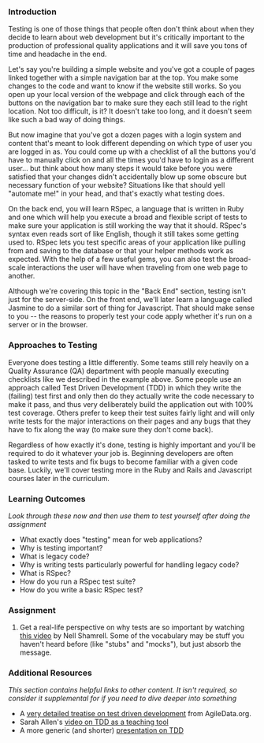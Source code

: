 ### <a id="introduction"></a>Introduction

Testing is one of those things that people often don't think about when they decide to learn about web development but it's critically important to the production of professional quality applications and it will save you tons of time and headache in the end.

Let's say you're building a simple website and you've got a couple of pages linked together with a simple navigation bar at the top.  You make some changes to the code and want to know if the website still works.  So you open up your local version of the webpage and click through each of the buttons on the navigation bar to make sure they each still lead to the right location.  Not too difficult, is it?  It doesn't take too long, and it doesn't seem like such a bad way of doing things.

But now imagine that you've got a dozen pages with a login system and content that's meant to look different depending on which type of user you are logged in as.  You could come up with a checklist of all the buttons you'd have to manually click on and all the times you'd have to login as a different user... but think about how many steps it would take before you were satisfied that your changes didn't accidentally blow up some obscure but necessary function of your website?  Situations like that should yell "automate me!" in your head, and that's exactly what testing does.

On the back end, you will learn RSpec, a language that is written in Ruby and one which will help you execute a broad and flexible script of tests to make sure your application is still working the way that it should.  RSpec's syntax even reads sort of like English, though it still takes some getting used to.  RSpec lets you test specific areas of your application like pulling from and saving to the database or that your helper methods work as expected.  With the help of a few useful gems, you can also test the broad-scale interactions the user will have when traveling from one web page to another.

Although we're covering this topic in the "Back End" section, testing isn't just for the server-side.  On the front end, we'll later learn a language called Jasmine to do a similar sort of thing for Javascript.  That should make sense to you -- the reasons to properly test your code apply whether it's run on a server or in the browser.

### <a id="approaches-to-testing"></a>Approaches to Testing

Everyone does testing a little differently.  Some teams still rely heavily on a Quality Assurance (QA) department with people manually executing checklists like we described in the example above.  Some people use an approach called Test Driven Development (TDD) in which they write the (failing) test first and only then do they actually write the code necessary to make it pass, and thus very deliberately build the application out with 100% test coverage.  Others prefer to keep their test suites fairly light and will only write tests for the major interactions on their pages and any bugs that they have to fix along the way (to make sure they don't come back).  

Regardless of how exactly it's done, testing is highly important and you'll be required to do it whatever your job is.  Beginning developers are often tasked to write tests and fix bugs to become familiar with a given code base.  Luckily, we'll cover testing more in the Ruby and Rails and Javascript courses later in the curriculum.

### <a id="learning-outcomes"></a>Learning Outcomes

*Look through these now and then use them to test yourself after doing the assignment*


* What exactly does "testing" mean for web applications?
* Why is testing important?
* What is legacy code?
* Why is writing tests particularly powerful for handling legacy code?
* What is RSpec?
* How do you run a RSpec test suite?
* How do you write a basic RSpec test?

### <a id="assignment"></a>Assignment
1. Get a real-life perspective on why tests are so important by watching [this video](http://www.youtube.com/watch?v=nBtO1UOK9Hs) by Nell Shamrell.  Some of the vocabulary may be stuff you haven't heard before (like "stubs" and "mocks"), but just absorb the message.

### <a id="additional-resources"></a>Additional Resources

*This section contains helpful links to other content. It isn't required, so consider it supplemental for if you need to dive deeper into something*

* A [very detailed treatise on test driven development](http://www.agiledata.org/essays/tdd.html) from AgileData.org.
* Sarah Allen's [video on TDD as a teaching tool](http://www.youtube.com/watch?v=KgfdlZuVz7I&list=PLUsjeAGxOpOq9VVgjs7FgvIHMULMrJI_w&index=2)
* A more generic (and shorter) [presentation on TDD](http://www.youtube.com/watch?v=y6yJuPJK67w&list=PLUsjeAGxOpOq9VVgjs7FgvIHMULMrJI_w&index=4)
